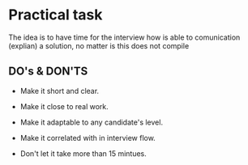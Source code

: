 # Practical task

The idea is to have time for the interview how is able
to comunication (explian) a solution, no matter is this does not compile
## DO's & DON'TS 

* Make it short and clear.
* Make it close to real work.
* Make it adaptable to any candidate's level.
* Make it correlated with in interview flow.

* Don't let it take more than 15 mintues.